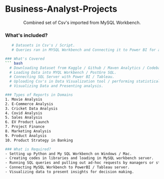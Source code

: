 # Business-Analyst-Projects
<p align="center"

Combined set of Csv's imported from MySQL Workbench.

### What's included?
```bash
   # Datasets in Csv's / Script.
   # Queries ran in MYSQL Workbench and Connecting it to Power BI for analysis.

### What's Covered 
``` bash
  # Downloading Dataset from Kaggle / Github / Maven Analytics / Codebasics. 
  # Loading Data into MYQL Workbench / PostGre SQL.
  # Connecting SQL Server with Power BI / Tableau.
  # Uploading Csv's in Data Visualization tool / performing statistical analysis.
  # Visualizing Data and Presenting analysis. 

### Types of Reports in Domains
1. Movie Analysis
2. E-Commerce Analysis
3. Cricket Data Analysis 
4. Covid Analysis
5. Sales Analysis
6. EV Product Launch
7. Project Finance
8. Marketing Analysis
9. Product Analysis 
10. Product Strategy in Banking

### What is Required?
- Setting up Python and My SQL Workbench on Windows / Mac.
- Creating codes in libraries and loading in MySQL workbench server.
- Running SQL queries and pulling out ad-hoc requests by managers or stakeholders.
- Connecting MySQL Workbench to PowerBI / Tableau server. 
- Visualizing data to present insights for decision making.
